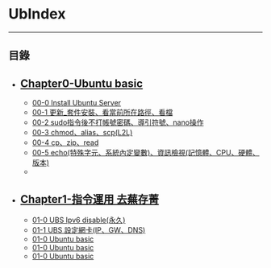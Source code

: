 # UbIndex

* * *
## 目錄


-   [Chapter0-Ubuntu basic](httpsfd.md)
    -   
    -   [00-0 Install Ubuntu Server](https://github.com/CDS-ZUKYUN/OS_Ubuntu/blob/main/Book/00-0%20Install%20Ubuntu%20Server.md)
    -   [00-1 更新_套件安裝、看當前所在路徑、看檔](https://github.com/CDS-ZUKYUN/OS_Ubuntu/blob/main/Book/00-1%20%E6%9B%B4%E6%96%B0_%E5%A5%97%E4%BB%B6%E5%AE%89%E8%A3%9D%E3%80%81%E7%9C%8B%E7%95%B6%E5%89%8D%E6%89%80%E5%9C%A8%E8%B7%AF%E5%BE%91%E3%80%81%E7%9C%8B%E6%AA%94.md)
    -   [00-2 sudo指令後不打帳號密碼、導引符號、nano操作](https://github.com/CDS-ZUKYUN/OS_Ubuntu/blob/main/Book/00-2%20sudo%E6%8C%87%E4%BB%A4%E5%BE%8C%E4%B8%8D%E6%89%93%E5%B8%B3%E8%99%9F%E5%AF%86%E7%A2%BC%E3%80%81%E5%B0%8E%E5%BC%95%E7%AC%A6%E8%99%9F%E3%80%81nano%E6%93%8D%E4%BD%9C.md)
    -   [00-3 chmod、alias、scp(L2L)](https://github.com/CDS-ZUKYUN/OS_Ubuntu/blob/main/Book/00-3%20chmod%E3%80%81alias%E3%80%81scp(L2L).md)
    -   [00-4 cp、zip、read](https://github.com/CDS-ZUKYUN/OS_Ubuntu/blob/main/Book/00-4%20cp%E3%80%81zip%E3%80%81read.md)
    -   [00-5 echo(特殊字元、系統內定變數)、資訊檢視(記憶體、CPU、硬體、版本)](https://github.com/CDS-ZUKYUN/OS_Ubuntu/blob/main/Book/00-5%20echo(%E7%89%B9%E6%AE%8A%E5%AD%97%E5%85%83%E3%80%81%E7%B3%BB%E7%B5%B1%E5%85%A7%E5%AE%9A%E8%AE%8A%E6%95%B8)%E3%80%81%E8%B3%87%E8%A8%8A%E6%AA%A2%E8%A6%96(%E8%A8%98%E6%86%B6%E9%AB%94%E3%80%81CPU%E3%80%81%E7%A1%AC%E9%AB%94%E3%80%81%E7%89%88%E6%9C%AC).md)
    -   [](#uselogin)

-   [Chapter1-指令運用 去蕪存菁](httpsfd.md)
    -   
    -   [01-0 UBS Ipv6 disable(永久)](https://github.com/CDS-ZUKYUN/OS_Ubuntu/blob/main/Book/01-0%20UBS%20Ipv6%20disable(%E6%B0%B8%E4%B9%85).md)
    -   [01-1 UBS 設定網卡(IP、GW、DNS)](https://github.com/CDS-ZUKYUN/OS_Ubuntu/blob/main/Book/01-1%20UBS%20%E8%A8%AD%E5%AE%9A%E7%B6%B2%E5%8D%A1IP%E3%80%81GW%E3%80%81DNS%20IP.md)
    -   [01-0 Ubuntu basic](httpsfd.md)
    -   [01-0 Ubuntu basic](httpsfd.md)
    -   [01-0 Ubuntu basic](httpsfd.md)
